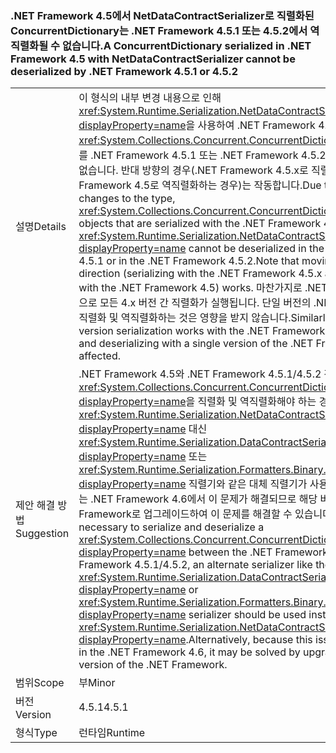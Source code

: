 ### <a name="a-concurrentdictionary-serialized-in-net-framework-45-with-netdatacontractserializer-cannot-be-deserialized-by-net-framework-451-or-452"></a><span data-ttu-id="a01d0-101">.NET Framework 4.5에서 NetDataContractSerializer로 직렬화된 ConcurrentDictionary는 .NET Framework 4.5.1 또는 4.5.2에서 역직렬화될 수 없습니다.</span><span class="sxs-lookup"><span data-stu-id="a01d0-101">A ConcurrentDictionary serialized in .NET Framework 4.5 with NetDataContractSerializer cannot be deserialized by .NET Framework 4.5.1 or 4.5.2</span></span>

|   |   |
|---|---|
|<span data-ttu-id="a01d0-102">설명</span><span class="sxs-lookup"><span data-stu-id="a01d0-102">Details</span></span>|<span data-ttu-id="a01d0-103">이 형식의 내부 변경 내용으로 인해 <xref:System.Runtime.Serialization.NetDataContractSerializer?displayProperty=name>을 사용하여 .NET Framework 4.5로 직렬화된 <xref:System.Collections.Concurrent.ConcurrentDictionary%602> 개체를 .NET Framework 4.5.1 또는 .NET Framework 4.5.2에서 역직렬화할 수 없습니다. 반대 방향의 경우(.NET Framework 4.5.x로 직렬화하고 .NET Framework 4.5로 역직렬화하는 경우)는 작동합니다.</span><span class="sxs-lookup"><span data-stu-id="a01d0-103">Due to internal changes to the type, <xref:System.Collections.Concurrent.ConcurrentDictionary%602> objects that are serialized with the .NET Framework 4.5 using the <xref:System.Runtime.Serialization.NetDataContractSerializer?displayProperty=name> cannot be deserialized in the .NET Framework 4.5.1 or in the .NET Framework 4.5.2.Note that moving in the other direction (serializing with the .NET Framework 4.5.x and deserializing with the .NET Framework 4.5) works.</span></span> <span data-ttu-id="a01d0-104">마찬가지로 .NET Framework 4.6으로 모든 4.x 버전 간 직렬화가 실행됩니다. 단일 버전의 .NET Framework로 직렬화 및 역직렬화하는 것은 영향을 받지 않습니다.</span><span class="sxs-lookup"><span data-stu-id="a01d0-104">Similarly, all 4.x cross-version serialization works with the .NET Framework 4.6.Serializing and deserializing with a single version of the .NET Framework is not affected.</span></span>|
|<span data-ttu-id="a01d0-105">제안 해결 방법</span><span class="sxs-lookup"><span data-stu-id="a01d0-105">Suggestion</span></span>|<span data-ttu-id="a01d0-106">.NET Framework 4.5와 .NET Framework 4.5.1/4.5.2 간에 <xref:System.Collections.Concurrent.ConcurrentDictionary%602?displayProperty=name>을 직렬화 및 역직렬화해야 하는 경우 <xref:System.Runtime.Serialization.NetDataContractSerializer?displayProperty=name> 대신 <xref:System.Runtime.Serialization.DataContractSerializer?displayProperty=name> 또는 <xref:System.Runtime.Serialization.Formatters.Binary.BinaryFormatter?displayProperty=name> 직렬기와 같은 대체 직렬기가 사용되어야 합니다. 또는 .NET Framework 4.6에서 이 문제가 해결되므로 해당 버전의 .NET Framework로 업그레이드하여 이 문제를 해결할 수 있습니다.</span><span class="sxs-lookup"><span data-stu-id="a01d0-106">If it is necessary to serialize and deserialize a <xref:System.Collections.Concurrent.ConcurrentDictionary%602?displayProperty=name> between the .NET Framework 4.5 and .NET Framework 4.5.1/4.5.2, an alternate serializer like the <xref:System.Runtime.Serialization.DataContractSerializer?displayProperty=name> or <xref:System.Runtime.Serialization.Formatters.Binary.BinaryFormatter?displayProperty=name> serializer should be used instead of the <xref:System.Runtime.Serialization.NetDataContractSerializer?displayProperty=name>.Alternatively, because this issue is addressed in the .NET Framework 4.6, it may be solved by upgrading to that version of the .NET Framework.</span></span>|
|<span data-ttu-id="a01d0-107">범위</span><span class="sxs-lookup"><span data-stu-id="a01d0-107">Scope</span></span>|<span data-ttu-id="a01d0-108">부</span><span class="sxs-lookup"><span data-stu-id="a01d0-108">Minor</span></span>|
|<span data-ttu-id="a01d0-109">버전</span><span class="sxs-lookup"><span data-stu-id="a01d0-109">Version</span></span>|<span data-ttu-id="a01d0-110">4.5.1</span><span class="sxs-lookup"><span data-stu-id="a01d0-110">4.5.1</span></span>|
|<span data-ttu-id="a01d0-111">형식</span><span class="sxs-lookup"><span data-stu-id="a01d0-111">Type</span></span>|<span data-ttu-id="a01d0-112">런타임</span><span class="sxs-lookup"><span data-stu-id="a01d0-112">Runtime</span></span>|

